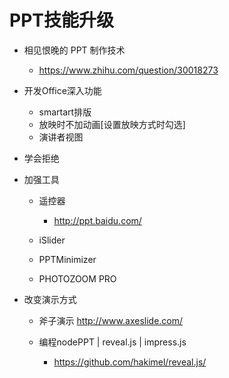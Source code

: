# PPT技能升级

- 相见恨晚的 PPT 制作技术

  - <https://www.zhihu.com/question/30018273>

- 开发Office深入功能

  - smartart排版
  - 放映时不加动画[设置放映方式时勾选]
  - 演讲者视图

- 学会拒绝

- 加强工具

  - 遥控器

    - <http://ppt.baidu.com/>

  - iSlider

  - PPTMinimizer
  - PHOTOZOOM PRO

- 改变演示方式

  - 斧子演示 <http://www.axeslide.com/>
  - 编程nodePPT | reveal.js | impress.js

    - <https://github.com/hakimel/reveal.js/>
